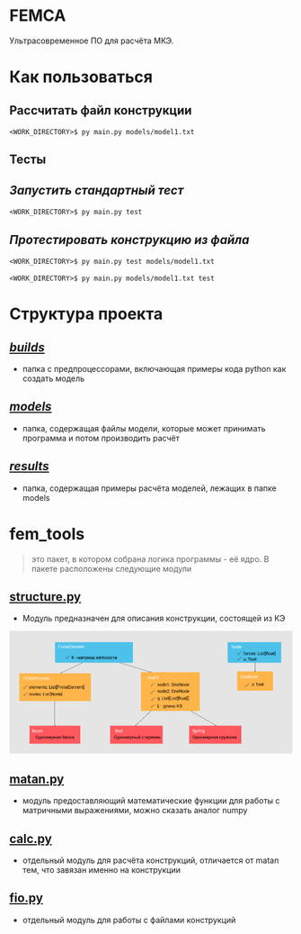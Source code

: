 # __FEMCA__
Ультрасовременное ПО для расчёта МКЭ.

# __Как пользоваться__

## Рассчитать файл конструкции

```console
<WORK_DIRECTORY>$ py main.py models/model1.txt
```

## __Тесты__

## ___Запустить стандартный тест___

```console
<WORK_DIRECTORY>$ py main.py test
```

## ___Протестировать конструкцию из файла___

```console
<WORK_DIRECTORY>$ py main.py test models/model1.txt
```
```console
<WORK_DIRECTORY>$ py main.py models/model1.txt test
```

# __Структура проекта__

## [___builds___](builds)
- папка c предпроцессорами, включающая примеры кода python как создать модель

## [___models___](models)
- папка, содержащая файлы модели, которые может принимать программа и потом производить расчёт

## [___results___](results)
- папка, содержащая примеры расчёта моделей, лежащих в папке models

# __fem_tools__
>это пакет, в котором собрана логика программы - её ядро. В пакете расположены следующие модули

## [structure.py](fem_tools/structure.py)
- Модуль предназначен для описания конструкции, состоящей из КЭ

![схема элементов](data/img/sructure.png)

## [matan.py](fem_tools/matan.py)
- модуль предоставляющий математические функции
для работы с матричными выражениями, можно сказать аналог numpy

## [calc.py](fem_tools/calc.py)
- отдельный модуль для расчёта конструкций, отличается от matan тем, что завязан именно на конструкции

## [fio.py](fem_tools/fio.py)
- отдельный модуль для работы с файлами конструкций
